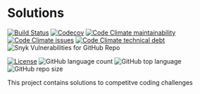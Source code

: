 # Solutions 
[![Build Status](https://travis-ci.org/SudeepGujar/solutions.svg?branch=master)](https://travis-ci.org/SudeepGujar/solutions)
[![Codecov](https://img.shields.io/codecov/c/github/SudeepGujar/solutions)](https://codecov.io/gh/SudeepGujar/solutions)
[![Code Climate maintainability](https://img.shields.io/codeclimate/maintainability/SudeepGujar/solutions)](https://codeclimate.com/github/SudeepGujar/solutions)
[![Code Climate issues](https://img.shields.io/codeclimate/issues/SudeepGujar/solutions)](https://codeclimate.com/github/SudeepGujar/solutions/issues)
[![Code Climate technical debt](https://img.shields.io/codeclimate/tech-debt/SudeepGujar/solutions)](https://codeclimate.com/github/SudeepGujar/solutions/trends/technical_debt)
![Snyk Vulnerabilities for GitHub Repo](https://img.shields.io/snyk/vulnerabilities/github/SudeepGujar/solutions)

[![License](https://img.shields.io/badge/License-Apache%202.0-blue.svg)](https://opensource.org/licenses/Apache-2.0)
![GitHub language count](https://img.shields.io/github/languages/count/SudeepGujar/solutions)
![GitHub top language](https://img.shields.io/github/languages/top/SudeepGujar/solutions)
![GitHub repo size](https://img.shields.io/github/repo-size/SudeepGujar/solutions)

This project contains solutions to competitve coding challenges
